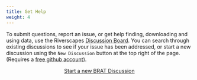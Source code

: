```yaml
---
title: Get Help
weight: 4
---
```


To submit questions, report an issue, or get help finding, downloading and using data, use the Riverscapes [Discussion Board](https://github.com/Riverscapes/riverscapes-website/discussions). You can search through existing discussions to see if your issue has been addressed, or start a new discussion using the `New Discussion` button at the top right of the page. (Requires a [free github account](https://gitgub.com)).

<div align="center">
<a class="hollow button" href="https://github.com/Riverscapes/riverscapes-website/discussions" ><i class="fa fa-github" aria-hidden="true"></i> Start a new BRAT Discussion</a>
</div>

